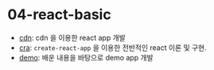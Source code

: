 # 04-react-basic

* [cdn](./cdn): cdn 을 이용한 react app 개발
* [cra](./cra): `create-react-app` 을 이용한 전반적인 react 이론 및 구현.
* [demo](./demo): 배운 내용을 바탕으로 demo app 개발